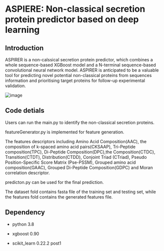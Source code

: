 # ASPIERE: Non-classical secretion protein predictor based on deep learning

## Introduction

ASPIRER is a non-calssical secretion protein predictor, which combines a whole sequence-based XGBoost model and a N-terminal sequence-based convolutional neural network model. ASPIRER is anticipated to be a valuable tool for predicting novel potential non-classical proteins from sequences information and prioritising target proteins for follow-up experimental validation.

![image](https://user-images.githubusercontent.com/49023946/124868670-69d4a780-e003-11eb-9d86-a145fb88f880.png)


## Code detials

Users can run the main.py to identify the non-classical secretion proteins. 

featureGenerator.py is implemented for feature generation. 

The features descriptors including Amino Acid Composition(AAC), the composition of k-spaced amino acid pairs(CKSAAP), Tri-Peptide composition(TPC), Di-Peptide Composition(DPC),the Composition(CTDC), Transition(CTDT), Distribution(CTDD), Conjoint Triad (CTriad), Pseudo Position-Specific Score Matrix (Pse-PSSM), Grouped amino acid composition(GAAC), Grouped Di-Peptide Composition(GDPC) and Moran correlation descriptor.

predicton.py can be used for the final prediction.

The dataset fold contains fasta file of the training set and testing set, while the features fold contains the generated features file.

## Dependency
* python 3.8

* xgboost 0.90

* scikit_learn 0.22.2 post1
